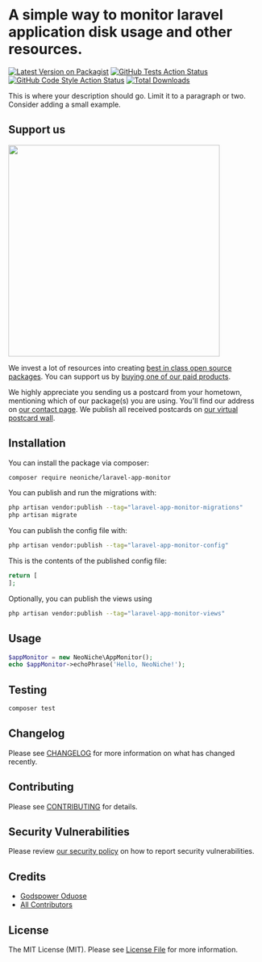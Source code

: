 # A simple way to monitor laravel application disk usage and other resources.

[![Latest Version on Packagist](https://img.shields.io/packagist/v/neoniche/laravel-app-monitor.svg?style=flat-square)](https://packagist.org/packages/neoniche/laravel-app-monitor)
[![GitHub Tests Action Status](https://img.shields.io/github/actions/workflow/status/neoniche/laravel-app-monitor/run-tests.yml?branch=main&label=tests&style=flat-square)](https://github.com/neoniche/laravel-app-monitor/actions?query=workflow%3Arun-tests+branch%3Amain)
[![GitHub Code Style Action Status](https://img.shields.io/github/actions/workflow/status/neoniche/laravel-app-monitor/fix-php-code-style-issues.yml?branch=main&label=code%20style&style=flat-square)](https://github.com/neoniche/laravel-app-monitor/actions?query=workflow%3A"Fix+PHP+code+style+issues"+branch%3Amain)
[![Total Downloads](https://img.shields.io/packagist/dt/neoniche/laravel-app-monitor.svg?style=flat-square)](https://packagist.org/packages/neoniche/laravel-app-monitor)

This is where your description should go. Limit it to a paragraph or two. Consider adding a small example.

## Support us

[<img src="https://github-ads.s3.eu-central-1.amazonaws.com/laravel-app-monitor.jpg?t=1" width="419px" />](https://spatie.be/github-ad-click/laravel-app-monitor)

We invest a lot of resources into creating [best in class open source packages](https://spatie.be/open-source). You can support us by [buying one of our paid products](https://spatie.be/open-source/support-us).

We highly appreciate you sending us a postcard from your hometown, mentioning which of our package(s) you are using. You'll find our address on [our contact page](https://spatie.be/about-us). We publish all received postcards on [our virtual postcard wall](https://spatie.be/open-source/postcards).

## Installation

You can install the package via composer:

```bash
composer require neoniche/laravel-app-monitor
```

You can publish and run the migrations with:

```bash
php artisan vendor:publish --tag="laravel-app-monitor-migrations"
php artisan migrate
```

You can publish the config file with:

```bash
php artisan vendor:publish --tag="laravel-app-monitor-config"
```

This is the contents of the published config file:

```php
return [
];
```

Optionally, you can publish the views using

```bash
php artisan vendor:publish --tag="laravel-app-monitor-views"
```

## Usage

```php
$appMonitor = new NeoNiche\AppMonitor();
echo $appMonitor->echoPhrase('Hello, NeoNiche!');
```

## Testing

```bash
composer test
```

## Changelog

Please see [CHANGELOG](CHANGELOG.md) for more information on what has changed recently.

## Contributing

Please see [CONTRIBUTING](CONTRIBUTING.md) for details.

## Security Vulnerabilities

Please review [our security policy](../../security/policy) on how to report security vulnerabilities.

## Credits

- [Godspower Oduose](https://github.com/rockblings)
- [All Contributors](../../contributors)

## License

The MIT License (MIT). Please see [License File](LICENSE.md) for more information.
